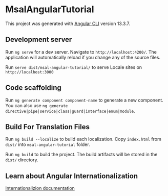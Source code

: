 # MsalAngularTutorial

This project was generated with [Angular CLI](https://github.com/angular/angular-cli) version 13.3.7.

## Development server

Run `ng serve` for a dev server. Navigate to `http://localhost:4200/`. The application will automatically reload if you change any of the source files.

Run `serve dist/msal-angular-tutorial/` to serve Locale sites on `http://localhost:3000`

## Code scaffolding

Run `ng generate component component-name` to generate a new component. You can also use `ng generate directive|pipe|service|class|guard|interface|enum|module`.

## Build For Translation Files

Run `ng build --localize` to build each localization. Copy `index.html` from `dist/` into `msal-angular-tutorial` folder.

Run `ng build` to build the project. The build artifacts will be stored in the `dist/` directory.



## Learn about Angular Internationalization 

[Internationalizion documentation](https://angular.io/guide/i18n-optional-overview)




